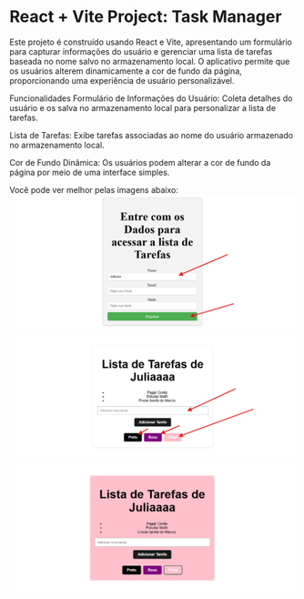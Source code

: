 # React + Vite Project: Task Manager

Este projeto é construído usando React e Vite, apresentando um formulário para capturar informações do usuário e gerenciar uma lista de tarefas baseada no nome salvo no armazenamento local. O aplicativo permite que os usuários alterem dinamicamente a cor de fundo da página, proporcionando uma experiência de usuário personalizável.

Funcionalidades
Formulário de Informações do Usuário: Coleta detalhes do usuário e os salva no armazenamento local para personalizar a lista de tarefas.

Lista de Tarefas: Exibe tarefas associadas ao nome do usuário armazenado no armazenamento local.

Cor de Fundo Dinâmica: Os usuários podem alterar a cor de fundo da página por meio de uma interface simples.

Você pode ver melhor pelas imagens abaixo:
![one](marcio.png)
![two](marcio2.png)
![three](marcio3.png)

